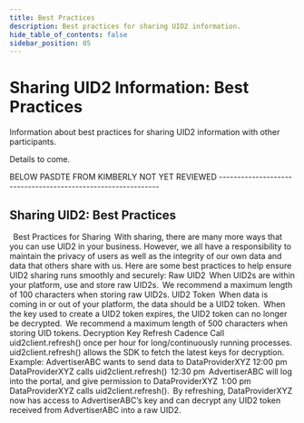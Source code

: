 ```yaml
---
title: Best Practices
description: Best practices for sharing UID2 information.
hide_table_of_contents: false
sidebar_position: 05
---
```


# Sharing UID2 Information: Best Practices

Information about best practices for sharing UID2 information with other participants.

<!-- It includes the following:

- [xxx](#xxx)
  - [xxx](#xxx)
  - [xxx](#xxx)
- [xxx](#xxx)
  - [xxx](#xxx)
  - [xxx](#xxx)
- [xxx](#xxx)
- [xxx](#xxx) -->

Details to come.


BELOW PASDTE FROM KIMBERLY NOT YET REVIEWED -------------------------------------------------------------

## Sharing UID2: Best Practices 
  
Best Practices for Sharing  
With sharing, there are many more ways that you can use UID2 in your business. However, we all have a responsibility to maintain the privacy of users as well as the integrity of our own data and data that others share with us. Here are some best practices to help ensure UID2 sharing runs smoothly and securely:
Raw UID2  
When UID2s are within your platform, use and store raw UID2s.  
We recommend a maximum length of 100 characters when storing raw UID2s.
UID2 Token  
When data is coming in or out of your platform, the data should be a UID2 token.  
When the key used to create a UID2 token expires, the UID2 token can no longer be decrypted.  
We recommend a maximum length of 500 characters when storing UID tokens.
Decryption Key Refresh Cadence 
Call uid2client.refresh() once per hour for long/continuously running processes.
uid2client.refresh() allows the SDK to fetch the latest keys for decryption.
Example: AdvertiserABC wants to send data to DataProviderXYZ
12:00 pm  
DataProviderXYZ calls uid2client.refresh()  
12:30 pm  
AdvertiserABC will log into the portal, and give permission to DataProviderXYZ  
1:00 pm   
DataProviderXYZ calls uid2client.refresh().  
By refreshing, DataProviderXYZ now has access to AdvertiserABC’s key and can decrypt any UID2 token received from AdvertiserABC into a raw UID2.  